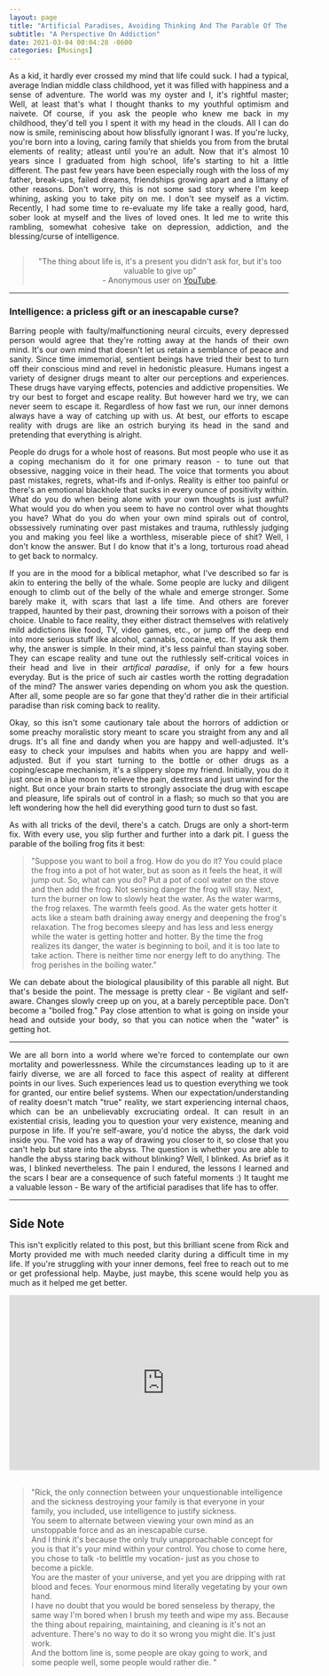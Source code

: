 ```yaml
---
layout: page
title: "Artificial Paradises, Avoiding Thinking And The Parable Of The Boiling Frog "
subtitle: "A Perspective On Addiction"
date: 2021-03-04 00:04:28 -0600
categories: [Musings]
---
```


<p align="justify"> As a kid, it hardly ever crossed my mind that life could suck. I had a typical, average Indian middle class childhood, yet it was filled with happiness and a sense of adventure. The world was my oyster and I, it's rightful master; Well, at least that's what I thought thanks to my youthful optimism and naivete. Of course, if you ask the people who knew me back in my childhood, they'd tell you I spent it with my head in the clouds. All I can do now is smile, reminiscing about how blissfully ignorant I was. If you're lucky, you're born into a loving, caring family that shields you from from the brutal elements of reality; atleast until you're an adult. Now that it's almost 10 years since I graduated from high school, life's starting to hit a little different. The past few years have been especially rough with the loss of my father, break-ups, failed dreams, friendships growing apart and a littany of other reasons. Don't worry, this is not some sad story where I'm keep whining, asking you to take pity on me. I don't see myself as a victim. Recently, I had some time to re-evaluate my life take a really  good, hard, sober look at myself and the lives of loved ones. It led me to write this rambling, somewhat cohesive take on depression, addiction, and the blessing/curse of intelligence. </p>


<div class="row uniform">
<div class="4u 12u$(medium)">
</div>
	<div class="4u 12u$(medium)">
        <span class="image main"><img src="{{site.url}}/assets/images/a-thing-about-life.png" alt="" /></span>
        <!-- <caption style="text-align:center">"The thing about life is, it's a present you didn't ask for, but it's too valuable to give up"</caption> -->
</div>
<div class="4u 12u$(medium)">
</div>
</div>

<center>
    <blockquote> "The thing about life is, it's a present you didn't ask for, but it's too valuable to give up" <br> - Anonymous user on <a href="https://youtu.be/XuyADFBAe2Q"> YouTube</a>.  </blockquote>
</center>


<!-- ----------------------------------------------------------------------------------------------------------------- -->
<hr class="major" />

<h3> Intelligence: a pricless gift or an inescapable curse? </h3>

<p align="justify"> Barring people with faulty/malfunctioning neural circuits, every depressed person would agree that they're rotting away at the hands of their own mind. It's our own mind that doesn't let us retain a semblance of peace and sanity. Since time immemorial, sentient beings have tried their best to turn off their conscious mind and revel in hedonistic pleasure. Humans ingest a variety of designer drugs meant to alter our perceptions and experiences. These drugs have varying effects, potencies and addictive propensities. We try our best to forget and escape reality. But however hard we try, we can never seem to escape it. Regardless  of how fast we run, our inner demons always have a way of catching up with us. At best, our efforts to escape reality with drugs are like an ostrich burying its head in the sand and pretending that everything is alright.     </p>

<p align="justify"> People do drugs for a whole host of reasons. But most people who use it as a coping mechanism do it for one primary reason - to tune out that obsessive, nagging voice in their head. The voice that torments you about past mistakes, regrets, what-ifs and if-onlys. Reality is either too painful or there's an emotional blackhole that sucks in every ounce of positivity within. What do you do when being alone with your own thoughts is just awful? What would you do when you seem to have no control over what thoughts you have? What do you do when your own mind spirals out of control, obssessively ruminating over past mistakes and trauma, ruthlessly judging you and making you feel like a worthless, miserable piece of shit? Well, I don't know the answer. But I do know that it's a long, torturous road ahead to get back to normalcy. </p>
    
<p align="justify"> If you are in the mood for a biblical metaphor, what I've described so far is akin to entering the belly of the whale. Some people are lucky and diligent enough to climb out of the belly of the whale and emerge stronger. Some barely make it, with scars that last a life time. And others are forever trapped, haunted by their past, drowning their sorrows with a poison of their choice. Unable to face reality, they either distract themselves with relatively mild addictions like food, TV, video games, etc., or jump off the deep end into more serious stuff like alcohol, cannabis, cocaine, etc. If you ask them why, the answer is simple. In their mind, it's less painful than staying sober. They can escape reality and tune out the ruthlessly self-critical voices in their head and live in their <i>artifical paradise</i>, if only for a few hours everyday. But is the price of such air castles worth the rotting degradation of the mind? The answer varies depending on whom you ask the question. After all, some people are so far gone that they'd rather die in their artificial paradise than risk coming back to reality. </p>

<p align="justify"> Okay, so this isn't some cautionary tale about the horrors of addiction or some preachy moralistic story meant to scare you straight from any and all drugs. It's all fine and dandy when you are happy and well-adjusted. It's easy to check your impulses and habits when you are happy and well-adjusted. But if you start turning to the bottle or other drugs as a coping/escape mechanism, it's a slippery slope my friend. Initially, you do it just once in a blue moon to relieve the pain, destress and just unwind for the night. But once your brain starts to strongly associate the drug with escape and pleasure, life spirals out of control in a flash; so much so that you are left wondering how the hell did everything good turn to dust so fast. </p>

<p align="justify"> As with all tricks of the devil, there's a catch. Drugs are only a short-term fix. With every use, you slip further and further into a dark pit. I guess the parable of the boiling frog fits it best:  </p>  

<blockquote>
"Suppose you want to boil a frog. How do you do it? You could place the frog into a pot of hot water, but as soon as it feels the heat, it will jump out. So, what can you do? Put a pot of cool water on the stove and then add the frog. Not sensing danger the frog will stay. Next, turn the burner on low to slowly heat the water. As the water warms, the frog relaxes. The warmth feels good. As the water gets hotter it acts like a steam bath draining away energy and deepening the frog's relaxation. The frog becomes sleepy and has less and less energy while the water is getting hotter and hotter. By the time the frog realizes its danger, the water is beginning to boil, and it is too late to take action. There is neither time nor energy left to do anything. The frog perishes in the boiling water."
</blockquote>


<p align="justify"> We can debate about the biological plausibility of this parable all night. But that's beside the point. The message is pretty clear - Be vigilant and self-aware. Changes slowly creep up on you, at a barely perceptible pace. Don't become a "boiled frog." Pay close attention to what is going on inside your head and outside your body, so that you can notice when the "water" is getting hot. </p>

<!-- ----------------------------------------------------------------------------------------------------------------- -->
<hr class="major" />


<p align="justify"> 
    We are all born into a world where we're forced to contemplate our own mortality and powerlessness. While the circumstances leading up to it are fairly diverse, we are all forced to face this aspect of reality at different points in our lives. Such experiences lead us to question everything we took for granted, our entire belief systems. When our expectation/understanding of reality doesn't match "true" reality, we start experiencing internal chaos, which can be an unbelievably excruciating ordeal. It can result in an existential crisis, leading you to question your very existence, meaning and purpose in life. If you're self-aware, you'd notice the abyss, the dark void inside you. The void has a way of drawing you closer to it, so close that you can't help but stare into the abyss. The question is whether you are able to handle the abyss staring back without blinking? Well, I blinked. As brief as it was, I blinked nevertheless. The pain I endured, the lessons I learned and the scars I bear are a consequence of such fateful moments :) It taught me a valuable lesson - Be wary of the artificial paradises that life has to offer.
</p>


<!-- ----------------------------------------------------------------------------------------------------------------- -->
<hr class="major" />

## Side Note

<p align="justify"> This isn't explicitly related to this post, but this brilliant scene from Rick and Morty provided me with much needed clarity during a difficult time in my life. If you're struggling with your inner demons, feel free to reach out to me or get professional help. Maybe, just maybe, this scene would help you as much as it helped me get better.  </p> 

<center>
<iframe width="560" height="315" src="https://www.youtube.com/embed/VvB8h5LNpwA" frameborder="0" allow="accelerometer; autoplay; clipboard-write; encrypted-media; gyroscope; picture-in-picture" allowfullscreen></iframe>
</center>

<br>

<blockquote>
"Rick, the only connection between your unquestionable intelligence and the sickness destroying your family is that everyone in your family, you included, use intelligence to justify sickness. <br>
    You seem to alternate between viewing your own mind as an unstoppable force and as an inescapable curse. <br>
    And I think it's because the only truly unapproachable concept for you is that it's your mind within your control. You chose to come here, you chose to talk -to belittle my vocation- just as you chose to become a pickle.<br>
You are the master of your universe, and yet you are dripping with rat blood and feces. Your enormous mind literally vegetating by your own hand. <br>
I have no doubt that you would be bored senseless by therapy, the same way I'm bored when I brush my teeth and wipe my ass. Because the thing about repairing, maintaining, and cleaning is it's not an adventure. There's no way to do it so wrong you might die. It's just work. <br> 
    And the bottom line is, some people are okay going to work, and some people well, some people would rather die. "
</blockquote>